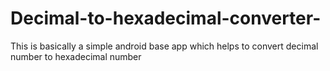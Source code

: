 # Decimal-to-hexadecimal-converter-
This is basically a simple android base app which helps to convert decimal number to hexadecimal number 
